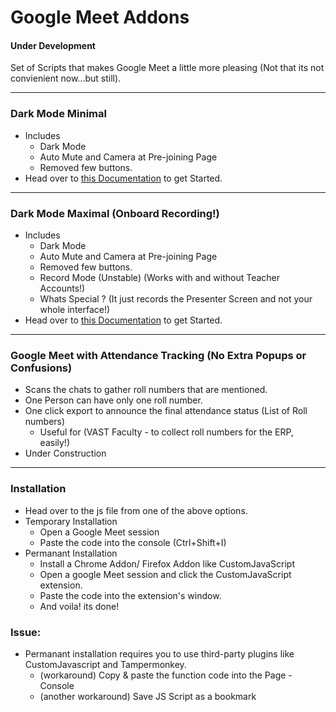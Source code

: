 # Google Meet Addons
#### Under Development

Set of Scripts that makes Google Meet a little more pleasing (Not that its not convienient now...but still).

---

### Dark Mode Minimal
- Includes 
  - Dark Mode
  - Auto Mute and Camera at Pre-joining Page
  - Removed few buttons.
- Head over to [this Documentation](dark-mode-minimal/) to get Started.

---

### Dark Mode Maximal (Onboard Recording!)
- Includes 
  - Dark Mode
  - Auto Mute and Camera at Pre-joining Page
  - Removed few buttons.
  - Record Mode (Unstable) (Works with and without Teacher Accounts!)
  - Whats Special ? (It just records the Presenter Screen and not your whole interface!)
- Head over to [this Documentation](dark-mode-maximal/) to get Started.


---
### Google Meet with Attendance Tracking (No Extra Popups or Confusions)
- Scans the chats to gather roll numbers that are mentioned.
- One Person can have only one roll number.
- One click export to announce the final attendance status (List of Roll numbers)
  - Useful for (VAST Faculty - to collect roll numbers for the ERP, easily!) 
- Under Construction

---

### Installation
- Head over to the js file from one of the above options.
- Temporary Installation
  - Open a Google Meet session
  - Paste the code into the console (Ctrl+Shift+I)
- Permanant Installation
  - Install a Chrome Addon/ Firefox Addon like CustomJavaScript
  - Open a google Meet session and click the CustomJavaScript extension.
  - Paste the code into the extension's window.
  - And voila! its done!


### Issue:
 - Permanant installation requires you to use third-party plugins like CustomJavascript and Tampermonkey.
     - (workaround) Copy & paste the function code into the Page - Console
     - (another workaround) Save JS Script as a bookmark
